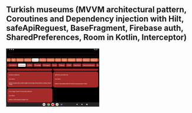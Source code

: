 

## Turkish museums (MVVM architectural pattern, Coroutines and Dependency injection with Hilt, safeApiReguest, BaseFragment, Firebase auth, SharedPreferences, Room in Kotlin, Interceptor)


<img src="./Screen.png" alt="Screen" width="50%" height="50%"> 